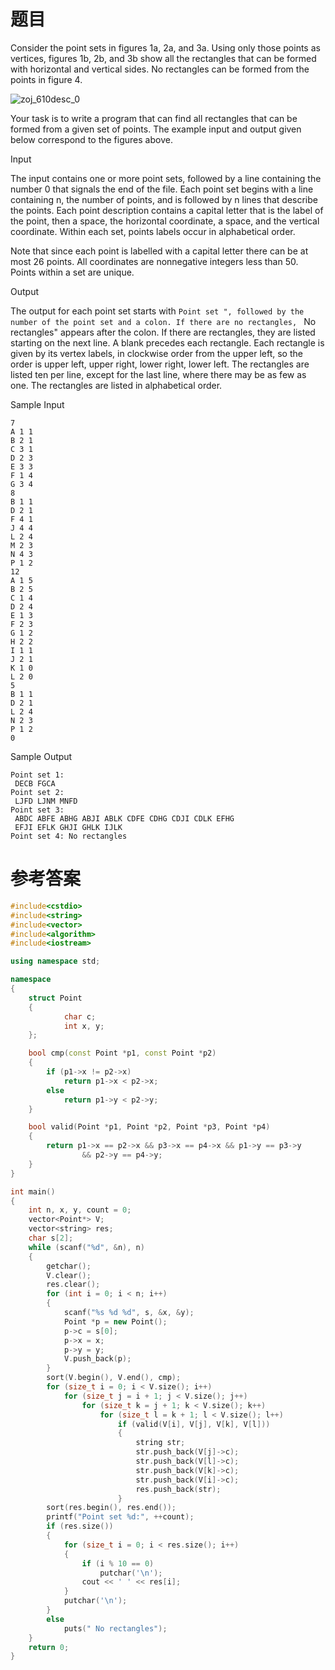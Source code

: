 # 题目
Consider the point sets in figures 1a, 2a, and 3a. Using only those points as vertices, figures 1b, 2b, and 3b show all the rectangles that can be formed with horizontal and vertical sides. No rectangles can be formed from the points in figure 4.

  ![zoj_610desc_0](http://uploadfiles.nowcoder.com/probs/acm/zoj_610desc_0.jpg)
                   
Your task is to write a program that can find all rectangles that can be formed from a given set of points. The example input and output given below correspond to the figures above.


Input

The input contains one or more point sets, followed by a line containing the number 0 that signals the end of the file. Each point set begins with a line containing n, the number of points, and is followed by n lines that describe the points. Each point description contains a capital letter that is the label of the point, then a space, the horizontal coordinate, a space, and the vertical coordinate. Within each set, points labels occur in alphabetical order.

Note that since each point is labelled with a capital letter there can be at most 26 points. All coordinates are nonnegative integers less than 50. Points within a set are unique.


Output

The output for each point set starts with ``Point set ", followed by the number of the point set and a colon. If there are no rectangles, `` No rectangles" appears after the colon. If there are rectangles, they are listed starting on the next line. A blank precedes each rectangle. Each rectangle is given by its vertex labels, in clockwise order from the upper left, so the order is upper left, upper right, lower right, lower left. The rectangles are listed ten per line, except for the last line, where there may be as few as one. The rectangles are listed in alphabetical order.

Sample Input
```
7
A 1 1
B 2 1
C 3 1
D 2 3
E 3 3
F 1 4
G 3 4
8
B 1 1
D 2 1
F 4 1
J 4 4
L 2 4
M 2 3
N 4 3
P 1 2
12
A 1 5
B 2 5
C 1 4
D 2 4
E 1 3
F 2 3
G 1 2
H 2 2
I 1 1
J 2 1
K 1 0
L 2 0
5
B 1 1
D 2 1
L 2 4
N 2 3
P 1 2
0
```

Sample Output
```
Point set 1:
 DECB FGCA
Point set 2:
 LJFD LJNM MNFD
Point set 3:
 ABDC ABFE ABHG ABJI ABLK CDFE CDHG CDJI CDLK EFHG
 EFJI EFLK GHJI GHLK IJLK
Point set 4: No rectangles
```
# 参考答案
```c++
#include<cstdio>
#include<string>
#include<vector>
#include<algorithm>
#include<iostream>

using namespace std;

namespace
{
	struct Point
	{
			char c;
			int x, y;
	};

	bool cmp(const Point *p1, const Point *p2)
	{
		if (p1->x != p2->x)
			return p1->x < p2->x;
		else
			return p1->y < p2->y;
	}

	bool valid(Point *p1, Point *p2, Point *p3, Point *p4)
	{
		return p1->x == p2->x && p3->x == p4->x && p1->y == p3->y
				&& p2->y == p4->y;
	}
}

int main()
{
	int n, x, y, count = 0;
	vector<Point*> V;
	vector<string> res;
	char s[2];
	while (scanf("%d", &n), n)
	{
		getchar();
		V.clear();
		res.clear();
		for (int i = 0; i < n; i++)
		{
			scanf("%s %d %d", s, &x, &y);
			Point *p = new Point();
			p->c = s[0];
			p->x = x;
			p->y = y;
			V.push_back(p);
		}
		sort(V.begin(), V.end(), cmp);
		for (size_t i = 0; i < V.size(); i++)
			for (size_t j = i + 1; j < V.size(); j++)
				for (size_t k = j + 1; k < V.size(); k++)
					for (size_t l = k + 1; l < V.size(); l++)
						if (valid(V[i], V[j], V[k], V[l]))
						{
							string str;
							str.push_back(V[j]->c);
							str.push_back(V[l]->c);
							str.push_back(V[k]->c);
							str.push_back(V[i]->c);
							res.push_back(str);
						}
		sort(res.begin(), res.end());
		printf("Point set %d:", ++count);
		if (res.size())
		{
			for (size_t i = 0; i < res.size(); i++)
			{
				if (i % 10 == 0)
					putchar('\n');
				cout << ' ' << res[i];
			}
			putchar('\n');
		}
		else
			puts(" No rectangles");
	}
	return 0;
}





